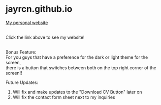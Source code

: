 # jayrcn.github.io
<a href="https://jayrcn.github.io/" target="_blank"> My personal website</a><br><br>

Click the link above to see my website!<br><br>

Bonus Feature:<br>
For you guys that have a preference for the dark or light theme for the screen,<br> there is a button that switches between both on the top right corner of the screen!!


Future Updates:
<ol>
  <li>Will fix and make updates to the "Download CV Button" later on</li>
  <li>Will fix the contact form sheet next to my inquiries</li>
</ol>
